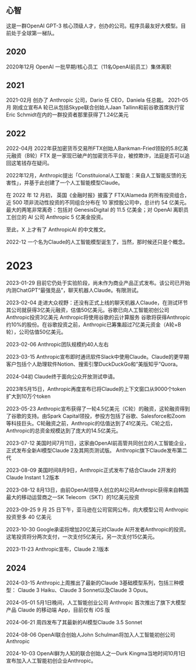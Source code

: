 ## 心智

这是一群OpenAI GPT-3 核心顶级人才，创办的公司。程序员最友好大模型。目前处于全球第一梯队。

## 2020

2020年12月 OpenAI 一批早期/核心员工（11名OpenAI前员工）集体离职

## 2021

2021-02月 创办了 Anthropic 公司，Dario 任 CEO，Daniela 任总裁。
2021-05月 刚成立宣布A 轮已从包括Skype联合创始人Jaan Tallinn和前谷歌首席执行官Eric Schmidt在内的一群投资者那里获得了1.24亿美元

## 2022

2022-04月 2022年获加密货币交易所FTX创始人Bankman-Fried领投的5.8亿美元融资（B轮）FTX 是一家现已破产的加密货币平台，被控欺诈，法庭是否可以追回这笔钱存在疑问。

2022年12月，Anthropic提出「Constituional人工智能：来自人工智能反馈的无害性」，并基于此创建了一个人工智能模型Claude。

在 2022 年 12 月初， 英国《金融时报》披露了 FTX/Alameda 的所有投资组合，近 500 项非流动性投资的不同组合分布在 10 家控股公司中，总计约 54 亿美元。最大的两笔非常离奇：包括对 GenesisDigital 的 11.5 亿美金；对 OpenAI 离职员工创立的 AI 公司 Anthropic 5 亿美金投资。

至此，X 上才有了 AnthropicAI 的中文推文。

2022-12 一个名为Claude的人工智能模型诞生了，当然，那时候还只是个概念。

# 2023

2023-01-29 目前它仍处于实验阶段，尚未作为商业产品正式发布。该公司已开始内测ChatGPT“最强竞品”，聊天机器人Claude。有限测试。

2023-02-04 走进大众视野：还没有正式上线的聊天机器人Claude，在测试环节其公司就获得3亿美元融资，估值50亿美元。谷歌已向人工智能初创公司Anthropic投资3亿美元 Anthropic将使用谷歌的云计算服务 谷歌将获得Anthropic约10%的股份。在谷歌投资之前，Anthropic已筹集超过7亿美元资金（A轮+B轮），公司估值50亿美元。

2023-02-06 Anthropic团队规模约40人左右

2023-03-15 Anthropic宣布即时通讯软件Slack中使用Claude。Claude的更早期客户包括个人助理软件Notion、搜索引擎DuckDuckGo和“美版知乎”Quora。

2024-04初 Claude终于面向公众开放测试申请。

2023年5月15日，Anthropic再度宣布已将Claude的上下文窗口从9000个token扩大到10万个token

2023-05-23 Anthropic宣布获得了一轮4.5亿美元（C轮）的融资，这轮融资得到了谷歌的支持。由Spark Capital领投，参投方包括了谷歌、Salesforce和Zoom等科技巨头。C轮融资之前，Anthropic的估值达到了41亿美元。C轮之后，Anthropic的总资金规模达到了庞大的14.5亿美元。

2023-07-12 美国时间7月11日，这家由OpenAI前高管共同创立的人工智能企业，正式发布全新AI模型Claude 2及其网页测试版。 Anthropic旗下Claude发布第二代

2023-08-09 美国时间8月9日，Anthropic正式发布了结合Claude 2开发的Claude Instant 1.2版本

2023-08-12 8月13日，由前OpenAI领导人创立的AI公司Anthropic获得来自韩国最大的移动运营商之一SK Telecom（SKT）的1亿美元投资

2023-09-25 9 月 25 日下午，亚马逊在公司官网公布，向大模型公司 Anthropic 投资至多 40 亿美元

2023-10-30 Google承诺将增加20亿美元对Claude AI开发者Anthropic的投资。这笔投资将分两次支付，一次支付5亿美元，另一次支付15亿美元。

2023-11-23 Anthropic宣布，Claude 2.1版本

## 2024

2024-03-15 Anthropic上周推出了最新的Claude 3基础模型系列，包括三种模型： Claude 3 Haiku、Claude 3 Sonnet以及Claude 3 Opus。

2024-05-01 5月1日晚间，人工智能创业公司 Anthropic 首次推出了旗下大模型产品 Claude 的移动端 App，目前仅有 iOS 版

2024-06-21 周四发布了其最新的AI模型Claude 3.5 Sonnet

2024-08-06 OpenAI联合创始人John Schulman将加入人工智能初创公司Anthropic

2024-10-03 OpenAI鲜为人知的联合创始人之一Durk Kingma当地时间10月1日宣布加入人工智能初创企业Anthropic。

